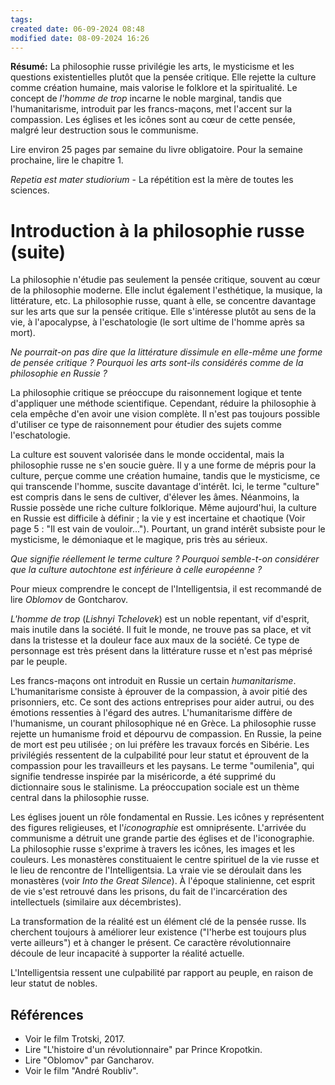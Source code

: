 ```yaml
---
tags: 
created date: 06-09-2024 08:48
modified date: 08-09-2024 16:26
---
```

**Résumé:** La philosophie russe privilégie les arts, le mysticisme et les questions existentielles plutôt que la pensée critique. Elle rejette la culture comme création humaine, mais valorise le folklore et la spiritualité. Le concept de _l'homme de trop_ incarne le noble marginal, tandis que l'humanitarisme, introduit par les francs-maçons, met l'accent sur la compassion. Les églises et les icônes sont au cœur de cette pensée, malgré leur destruction sous le communisme.

Lire environ 25 pages par semaine du livre obligatoire. Pour la semaine prochaine, lire le chapitre 1.

*Repetia est mater studiorium* - La répétition est la mère de toutes les sciences.

# Introduction à la philosophie russe (suite)

La philosophie n'étudie pas seulement la pensée critique, souvent au cœur de la philosophie moderne. Elle inclut également l'esthétique, la musique, la littérature, etc. La philosophie russe, quant à elle, se concentre davantage sur les arts que sur la pensée critique. Elle s'intéresse plutôt au sens de la vie, à l'apocalypse, à l'eschatologie (le sort ultime de l'homme après sa mort).

_Ne pourrait-on pas dire que la littérature dissimule en elle-même une forme de pensée critique ? Pourquoi les arts sont-ils considérés comme de la philosophie en Russie ?_

La philosophie critique se préoccupe du raisonnement logique et tente d'appliquer une méthode scientifique. Cependant, réduire la philosophie à cela empêche d'en avoir une vision complète. Il n'est pas toujours possible d'utiliser ce type de raisonnement pour étudier des sujets comme l'eschatologie.

La culture est souvent valorisée dans le monde occidental, mais la philosophie russe ne s'en soucie guère. Il y a une forme de mépris pour la culture, perçue comme une création humaine, tandis que le mysticisme, ce qui transcende l'homme, suscite davantage d'intérêt. Ici, le terme "culture" est compris dans le sens de cultiver, d'élever les âmes. Néanmoins, la Russie possède une riche culture folklorique. Même aujourd'hui, la culture en Russie est difficile à définir ; la vie y est incertaine et chaotique (Voir page 5 : "Il est vain de vouloir..."). Pourtant, un grand intérêt subsiste pour le mysticisme, le démoniaque et le magique, pris très au sérieux.

_Que signifie réellement le terme culture ? Pourquoi semble-t-on considérer que la culture autochtone est inférieure à celle européenne ?_

Pour mieux comprendre le concept de l'Intelligentsia, il est recommandé de lire _Oblomov_ de Gontcharov.

_L'homme de trop_ (_Lishnyi Tchelovek_) est un noble repentant, vif d'esprit, mais inutile dans la société. Il fuit le monde, ne trouve pas sa place, et vit dans la tristesse et la douleur face aux maux de la société. Ce type de personnage est très présent dans la littérature russe et n'est pas méprisé par le peuple.

Les francs-maçons ont introduit en Russie un certain _humanitarisme_. L'humanitarisme consiste à éprouver de la compassion, à avoir pitié des prisonniers, etc. Ce sont des actions entreprises pour aider autrui, ou des émotions ressenties à l'égard des autres. L'humanitarisme diffère de l'humanisme, un courant philosophique né en Grèce. La philosophie russe rejette un humanisme froid et dépourvu de compassion. En Russie, la peine de mort est peu utilisée ; on lui préfère les travaux forcés en Sibérie. Les privilégiés ressentent de la culpabilité pour leur statut et éprouvent de la compassion pour les travailleurs et les paysans. Le terme "oumilenia", qui signifie tendresse inspirée par la miséricorde, a été supprimé du dictionnaire sous le stalinisme. La préoccupation sociale est un thème central dans la philosophie russe.

Les églises jouent un rôle fondamental en Russie. Les icônes y représentent des figures religieuses, et l'*iconographie* est omniprésente. L'arrivée du communisme a détruit une grande partie des églises et de l'iconographie. La philosophie russe s'exprime à travers les icônes, les images et les couleurs. Les monastères constituaient le centre spirituel de la vie russe et le lieu de rencontre de l'Intelligentsia. La vraie vie se déroulait dans les monastères (voir _Into the Great Silence_). À l'époque stalinienne, cet esprit de vie s'est retrouvé dans les prisons, du fait de l'incarcération des intellectuels (similaire aux décembristes).

La transformation de la réalité est un élément clé de la pensée russe. Ils cherchent toujours à améliorer leur existence ("l'herbe est toujours plus verte ailleurs") et à changer le présent. Ce caractère révolutionnaire découle de leur incapacité à supporter la réalité actuelle.

L'Intelligentsia ressent une culpabilité par rapport au peuple, en raison de leur statut de nobles.

## Références

- Voir le film Trotski, 2017. 
- Lire "L'histoire d'un révolutionnaire" par Prince Kropotkin.
- Lire "Oblomov" par Gancharov.
- Voir le film "André Roubliv".
